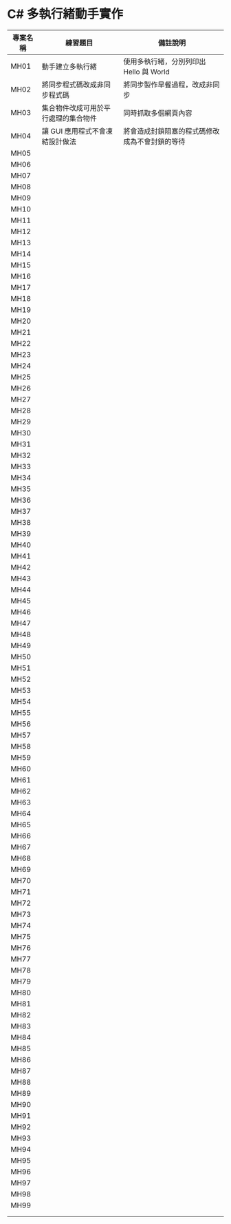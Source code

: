 # C# 多執行緒動手實作

|專案名稱|練習題目|備註說明|
|-|-|-|
|MH01|動手建立多執行緒|使用多執行緒，分別列印出 Hello 與 World|
|MH02|將同步程式碼改成非同步程式碼|將同步製作早餐過程，改成非同步|
|MH03|集合物件改成可用於平行處理的集合物件|同時抓取多個網頁內容|
|MH04|讓 GUI 應用程式不會凍結設計做法|將會造成封鎖阻塞的程式碼修改成為不會封鎖的等待|
|MH05|||
|MH06|||
|MH07|||
|MH08|||
|MH09|||
|MH10|||
|MH11|||
|MH12|||
|MH13|||
|MH14|||
|MH15|||
|MH16|||
|MH17|||
|MH18|||
|MH19|||
|MH20|||
|MH21|||
|MH22|||
|MH23|||
|MH24|||
|MH25|||
|MH26|||
|MH27|||
|MH28|||
|MH29|||
|MH30|||
|MH31|||
|MH32|||
|MH33|||
|MH34|||
|MH35|||
|MH36|||
|MH37|||
|MH38|||
|MH39|||
|MH40|||
|MH41|||
|MH42|||
|MH43|||
|MH44|||
|MH45|||
|MH46|||
|MH47|||
|MH48|||
|MH49|||
|MH50|||
|MH51|||
|MH52|||
|MH53|||
|MH54|||
|MH55|||
|MH56|||
|MH57|||
|MH58|||
|MH59|||
|MH60|||
|MH61|||
|MH62|||
|MH63|||
|MH64|||
|MH65|||
|MH66|||
|MH67|||
|MH68|||
|MH69|||
|MH70|||
|MH71|||
|MH72|||
|MH73|||
|MH74|||
|MH75|||
|MH76|||
|MH77|||
|MH78|||
|MH79|||
|MH80|||
|MH81|||
|MH82|||
|MH83|||
|MH84|||
|MH85|||
|MH86|||
|MH87|||
|MH88|||
|MH89|||
|MH90|||
|MH91|||
|MH92|||
|MH93|||
|MH94|||
|MH95|||
|MH96|||
|MH97|||
|MH98|||
|MH99|||
||||
||||


